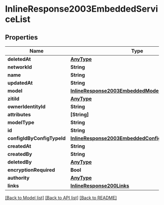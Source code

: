 # InlineResponse2003EmbeddedServiceList

## Properties
Name | Type | Description | Notes
------------ | ------------- | ------------- | -------------
**deletedAt** | [**AnyType**](.md) |  | 
**networkId** | **String** |  | 
**name** | **String** |  | 
**updatedAt** | **String** |  | 
**model** | [**InlineResponse2003EmbeddedModel**](InlineResponse2003EmbeddedModel.md) |  | 
**zitiId** | [**AnyType**](.md) |  | 
**ownerIdentityId** | **String** |  | 
**attributes** | **[String]** |  | 
**modelType** | **String** |  | 
**id** | **String** |  | 
**configIdByConfigTypeId** | [**InlineResponse2003EmbeddedConfigIdByConfigTypeId**](InlineResponse2003EmbeddedConfigIdByConfigTypeId.md) |  | 
**createdAt** | **String** |  | 
**createdBy** | **String** |  | 
**deletedBy** | [**AnyType**](.md) |  | 
**encryptionRequired** | **Bool** |  | 
**authority** | [**AnyType**](.md) |  | 
**links** | [**InlineResponse200Links**](InlineResponse200Links.md) |  | 

[[Back to Model list]](../README.md#documentation-for-models) [[Back to API list]](../README.md#documentation-for-api-endpoints) [[Back to README]](../README.md)


